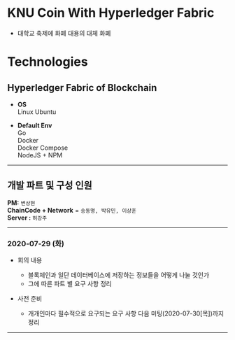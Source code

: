 # KNU Coin With Hyperledger Fabric
- 대학교 축제에 화폐 대용의 대체 화폐

# **Technologies**  

## **Hyperledger Fabric of Blockchain**     
    
  - **OS**  
     Linux Ubuntu   
     
  - **Default Env**  
     Go  
     Docker  
     Docker Compose  
     NodeJS + NPM  

---
## 개발 파트 및 구성 인원

__PM:__ `변상현`    
__ChainCode + Network__ = `송동명, 박유민, 이상훈`  
__Server :__ `허강주`  

---
### 2020-07-29 (화)

- 회의 내용
    * 블록체인과 일단 데이터베이스에 저장하는 정보들을 어떻게 나눌 것인가
    * 그에 따른 파트 별 요구 사항 정리

- 사전 준비
    * 개개인마다 필수적으로 요구되는 요구 사항 다음 미팅(2020-07-30[목])까지 정리
---
